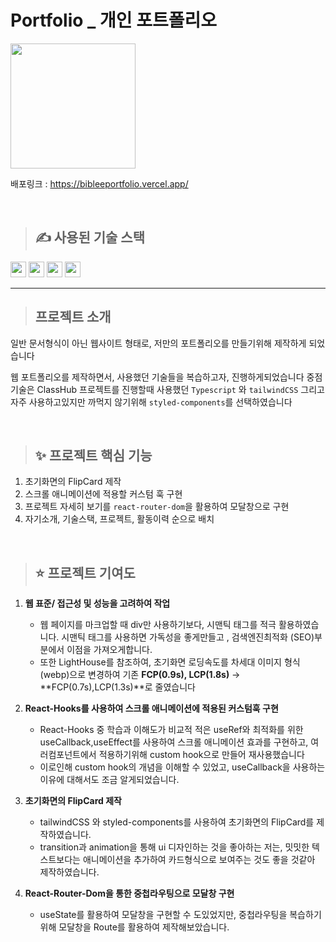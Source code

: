 # Portfolio _ 개인 포트폴리오

<img src="https://github.com/user-attachments/assets/75a0ce96-af9d-4a3e-b0b1-0585408c0f2a" width="200px">

배포링크 : https://bibleeportfolio.vercel.app/

<br/>

> ## ✍ 사용된 기술 스택

<img src="https://img.shields.io/badge/react-61DAFB?style=for-the-badge&logo=react&logoColor=black" height="25px"> <img src="https://img.shields.io/badge/TypeScript-3178C6?style=for-the-badge&logo=TypeScript&logoColor=white" height="25px"> <img src="https://img.shields.io/badge/TailwindCSS-06B6D4?style=for-the-badge&logo=TailwindCSS&logoColor=white" height="25px"> <img src="https://img.shields.io/badge/styled components-DB7093?style=flat-square&logo=styled-components&logoColor=white" height="25px"/>


<hr/>

> ## 프로젝트 소개

일반 문서형식이 아닌 웹사이트 형태로, 저만의 포트폴리오를 만들기위해 제작하게 되었습니다

웹 포트폴리오를 제작하면서, 사용했던 기술들을 복습하고자, 진행하게되었습니다
중점 기술은 ClassHub 프로젝트를 진행할때 사용했던 `Typescript` 와 `tailwindCSS` 
그리고 자주 사용하고있지만 까먹지 않기위해 `styled-components`를 선택하였습니다

<br/>

> ## ✨ 프로젝트 핵심 기능
1. 초기화면의 FlipCard 제작
2. 스크롤 애니메이션에 적용할 커스텀 훅 구현
3. 프로젝트 자세히 보기를 `react-router-dom`을 활용하여 모달창으로 구현
4. 자기소개, 기술스택, 프로젝트, 활동이력 순으로 배치

<br/>

> ##  ⭐ 프로젝트 기여도

1. **웹 표준/ 접근성 및 성능을 고려하여 작업**
    - 웹 페이지를 마크업할 때 div만 사용하기보다, 시맨틱 태그를 적극 활용하였습니다. 시맨틱 태그를 사용하면 가독성을 좋게만들고 , 검색엔진최적화 (SEO)부분에서 이점을 가져오게합니다.
    - 또한 LightHouse를 참조하여, 초기화면 로딩속도를 차세대 이미지 형식(webp)으로 변경하여 기존 **FCP(0.9s), LCP(1.8s)** ->  **FCP(0.7s),LCP(1.3s)**로 줄였습니다
2. **React-Hooks를 사용하여 스크롤 애니메이션에 적용된 커스텀훅 구현**
    - React-Hooks 중 학습과 이해도가 비교적 적은 useRef와 최적화를 위한 useCallback,useEffect를 사용하여 스크롤 애니메이션 효과를 구현하고, 여러컴포넌트에서 적용하기위해 custom hook으로 만들어 재사용했습니다
    - 이로인해 custom hook의 개념을 이해할 수 있었고, useCallback을 사용하는 이유에 대해서도 조금 알게되었습니다.
      
3. **초기화면의 FlipCard 제작**
    - tailwindCSS 와 styled-components를 사용하여 초기화면의 FlipCard를 제작하였습니다.
    - transition과 animation을 통해 ui 디자인하는 것을 좋아하는 저는, 밋밋한 텍스트보다는 애니메이션을 추가하여 카드형식으로 보여주는 것도 좋을 것같아 제작하였습니다.
4. **React-Router-Dom을 통한 중첩라우팅으로 모달창 구현**
    - useState를 활용하여 모달창을 구현할 수 도있었지만, 중첩라우팅을 복습하기 위해 모달창을 Route를 활용하여 제작해보았습니다.
